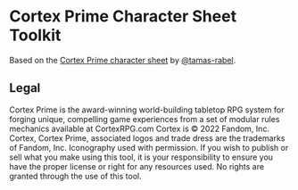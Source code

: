 # Cortex Prime Character Sheet Toolkit

Based on the [Cortex Prime character sheet](https://tamas-rabel.github.io/cortex/sheet.html) by [@tamas-rabel](https://github.com/tamas-rabel/tamas-rabel.github.io).

## Legal

Cortex Prime is the award-winning world-building tabletop RPG system for forging unique, compelling game experiences from a set of modular rules mechanics available at CortexRPG.com Cortex is © 2022 Fandom, Inc. Cortex, Cortex Prime, associated logos and trade dress are the trademarks of Fandom, Inc. Iconography used with permission. If you wish to publish or sell what you make using this tool, it is your responsibility to ensure you have the proper license or right for any resources used. No rights are granted through the use of this tool.
